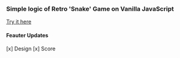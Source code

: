 ### Simple logic of Retro 'Snake' Game on Vanilla JavaScript
[Try it here](https://vlad-maker.github.io/Znake/)  

#### Feauter Updates
[x] Design
[x] Score


